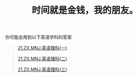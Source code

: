 ﻿---
title: 时间就是金钱，我的朋友。
time: 2020-10-1 19:59:59
tags: hide
cover: https://thirty-1302773433.cos.ap-nanjing.myqcloud.com/postcover/nguyen-dang-hoang-nhu-qDgTQOYk6B8-unsplash.jpg
---
你可能会用到以下英语学科的答案

> [21.ZX.MNJ.英语理科(一)](/something-secret/answer/en/yy1)

> [21.ZX.MNJ.英语理科(二)](/something-secret/answer/en/yy2)

> [21.ZX.MNJ.英语理科(三)](/something-secret/answer/en/yy3)

